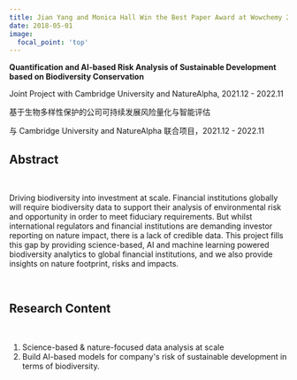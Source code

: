 ```yaml
---
title: Jian Yang and Monica Hall Win the Best Paper Award at Wowchemy 2020
date: 2018-05-01
image:
  focal_point: 'top'
---
```


**Quantification and AI-based Risk Analysis of Sustainable Development based on Biodiversity Conservation** 

Joint Project with Cambridge University and NatureAlpha, 2021.12 - 2022.11 

基于生物多样性保护的公司可持续发展风险量化与智能评估 

与 Cambridge University and NatureAlpha 联合项目，2021.12 - 2022.11

<!--more-->

## Abstract

<br/>

Driving biodiversity into investment at scale. Financial institutions globally will require biodiversity data to support their analysis of environmental risk and opportunity in order to meet fiduciary requirements. But whilst international regulators and financial institutions are demanding investor reporting on nature impact, there is a lack of credible data. This project fills this gap by providing science-based, AI and machine learning powered biodiversity analytics to global financial institutions, and we also provide insights on nature footprint, risks and impacts.

<br/>

## Research Content

<br/>

1) Science-based & nature-focused data analysis at scale
2) Build AI-based models for company's risk of sustainable development in terms of biodiversity.
